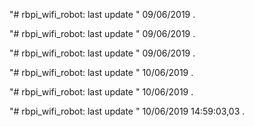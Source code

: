 "# rbpi_wifi_robot: last update " 09/06/2019 . 
 
"# rbpi_wifi_robot: last update " 09/06/2019 . 
 
"# rbpi_wifi_robot: last update " 09/06/2019 . 
 
"# rbpi_wifi_robot: last update " 10/06/2019 . 
 
"# rbpi_wifi_robot: last update " 10/06/2019 . 
 
"# rbpi_wifi_robot: last update " 10/06/2019 14:59:03,03 . 
 
